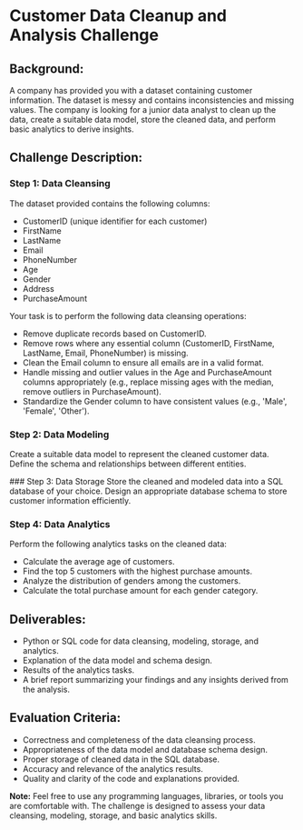 # Customer Data Cleanup and Analysis Challenge

## Background:
A company has provided you with a dataset containing customer information. The dataset is messy and contains inconsistencies and missing values. The company is looking for a junior data analyst to clean up the data, create a suitable data model, store the cleaned data, and perform basic analytics to derive insights.

## Challenge Description:

### Step 1: Data Cleansing
The dataset provided contains the following columns:
- CustomerID (unique identifier for each customer)
- FirstName
- LastName
- Email
- PhoneNumber
- Age
- Gender
- Address
- PurchaseAmount

Your task is to perform the following data cleansing operations:

- Remove duplicate records based on CustomerID.
- Remove rows where any essential column (CustomerID, FirstName, LastName, Email, PhoneNumber) is missing.
- Clean the Email column to ensure all emails are in a valid format.
- Handle missing and outlier values in the Age and PurchaseAmount columns appropriately (e.g., replace missing ages with the median, remove outliers in PurchaseAmount).
- Standardize the Gender column to have consistent values (e.g., 'Male', 'Female', 'Other').

### Step 2: Data Modeling
Create a suitable data model to represent the cleaned customer data. Define the schema and relationships between different entities.

### Step 3: Data Storage
Store the cleaned and modeled data into a SQL database of your choice. Design an appropriate database schema to store customer information efficiently.

### Step 4: Data Analytics
Perform the following analytics tasks on the cleaned data:

- Calculate the average age of customers.
- Find the top 5 customers with the highest purchase amounts.
- Analyze the distribution of genders among the customers.
- Calculate the total purchase amount for each gender category.

## Deliverables:

- Python or SQL code for data cleansing, modeling, storage, and analytics.
- Explanation of the data model and schema design.
- Results of the analytics tasks.
- A brief report summarizing your findings and any insights derived from the analysis.

## Evaluation Criteria:

- Correctness and completeness of the data cleansing process.
- Appropriateness of the data model and database schema design.
- Proper storage of cleaned data in the SQL database.
- Accuracy and relevance of the analytics results.
- Quality and clarity of the code and explanations provided.

**Note:**
Feel free to use any programming languages, libraries, or tools you are comfortable with. The challenge is designed to assess your data cleansing, modeling, storage, and basic analytics skills.
